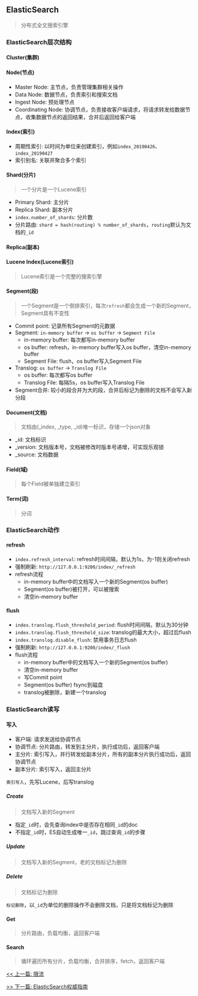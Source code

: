 ## ElasticSearch

> 分布式全文搜索引擎

### ElasticSearch层次结构

#### Cluster(集群)

#### Node(节点)

* Master Node: 主节点，负责管理集群相关操作
* Data Node: 数据节点，负责索引和搜索文档
* Ingest Node: 预处理节点
* Coordinating Node: 协调节点，负责接收客户端请求，将请求转发给数据节点，收集数据节点的返回结果，合并后返回给客户端

#### Index(索引)

* 周期性索引: 以时间为单位来创建索引，例如`index_20190426`、`index_20190427`
* 索引别名: 关联并聚合多个索引

#### Shard(分片)

> 一个分片是一个Lucene索引

* Primary Shard: 主分片
* Replica Shard: 副本分片
* `index.number_of_shards`: 分片数
* 分片路由: `shard = hash(routing) % number_of_shards`，`routing`默认为文档的`_id`

#### Replica(副本)

#### Lucene Index(Lucene索引)

> Lucene索引是一个完整的搜索引擎

#### Segment(段)

> 一个Segment是一个倒排索引，每次`refresh`都会生成一个新的Segment，Segment具有不变性

* Commit point: 记录所有Segment的元数据
* Segment: `in-memory buffer` -&gt; `os buffer` -&gt; `Segment File`
    * in-memory buffer: 每次都写in-memory buffer
    * os buffer: refresh，in-memory buffer写入os buffer，清空in-memory buffer
    * Segment File: flush，os buffer写入Segment File
* Translog: `os buffer` -&gt; `Translog File`
    * os buffer: 每次都写os buffer
    * Translog File: 每隔5s，os buffer写入Translog File
* Segment合并: 较小的段合并为大的段，合并后标记为删除的文档不会写入新分段

#### Document(文档)

> 文档由(_index, _type, _id)唯一标识，存储一个json对象

* _id: 文档标识
* _version: 文档版本号，文档被修改时版本号递增，可实现乐观锁
* _source: 文档数据

#### Field(域)

> 每个Field被单独建立索引

#### Term(词)

> 分词

### ElasticSearch动作

#### refresh

* `index.refresh_interval`: refresh时间间隔，默认为1s，为-1则关闭refresh
* 强制刷新: `http://127.0.0.1:9200/index/_refresh`
* refresh流程
    * in-memory buffer中的文档写入一个新的Segment(os buffer)
    * Segment(os buffer)被打开，可以被搜索
    * 清空in-memory buffer

#### flush

* `index.translog.flush_threshold_period`: flush时间间隔，默认为30分钟
* `index.translog.flush_threshold_size`: translog的最大大小，超过后flush
* `index.translog.disable_flush`: 禁用事务日志flush
* 强制刷新: `http://127.0.0.1:9200/index/_flush`
* flush流程
    * in-memory buffer中的文档写入一个新的Segment(os buffer)
    * 清空in-memory buffer
    * 写Commit point
    * Segment(os buffer) fsync到磁盘
    * translog被删除，新建一个translog

### ElasticSearch读写

#### 写入

* 客户端: 请求发送给协调节点
* 协调节点: 分片路由，转发到主分片，执行成功后，返回客户端
* 主分片: 索引写入，并行转发给副本分片，所有的副本分片执行成功后，返回协调节点
* 副本分片: 索引写入，返回主分片

`索引写入`，先写Lucene，后写translog

##### Create

> 文档写入新的Segment

* 指定`_id`时，会先查询index中是否存在相同`_id`的doc
* 不指定`_id`时，ES自动生成唯一`_id`，跳过查询`_id`的步骤

##### Update

> 文档写入新的Segment，老的文档标记为删除

##### Delete

> 文档标记为删除

`标记删除`，以`_id`为单位的删除操作不会删除文档，只是将文档标记为删除

#### Get

> 分片路由，负载均衡，返回客户端

#### Search

> 循环遍历所有分片，负载均衡，合并排序，fetch，返回客户端


[<< 上一篇: 限流](10-分布式/限流.md)

[>> 下一篇: ElasticSearch权威指南](11-中间件/ElasticSearch权威指南.md)
